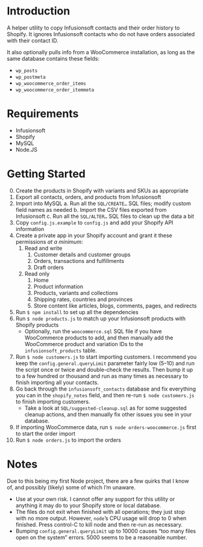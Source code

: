 # Introduction

A helper utility to copy Infusionsoft contacts and their order history to Shopify. It ignores Infusionsoft contacts who do not have orders associated with their contact ID.

It also optionally pulls info from a WooCommerce installation, as long as the same database contains these fields:

- `wp_posts`
- `wp_postmeta`
- `wp_woocommerce_order_items`
- `wp_woocommerce_order_itemmeta`

# Requirements

- Infusionsoft
- Shopify
- MySQL
- Node.JS

# Getting Started

0. Create the products in Shopify with variants and SKUs as appropriate
1. Export all contacts, orders, and products from Infusionsoft
2. Import into MySQL
    a. Run all the `SQL/CREATE…` SQL files; modify custom field names as needed
    b. Import the CSV files exported from Infusionsoft
    c. Run all the `SQL/ALTER…` SQL files to clean up the data a bit
3. Copy `config.js.example` to `config.js` and add your Shopify API information
4. Create a private app in your Shopify account and grant it these permissions *at a minimum*:
    1. Read and write
        1. Customer details and customer groups
        1. Orders, transactions and fulfillments
        1. Draft orders
    2. Read only
        1. Home
        1. Product information
        1. Products, variants and collections
        1. Shipping rates, countries and provinces
        1. Store content like articles, blogs, comments, pages, and redirects
5. Run `$ npm install` to set up all the dependencies
6. Run `$ node products.js` to match up your Infusionsoft products with Shopify products
    - Optionally, run the `woocommerce.sql` SQL file if you have WooCommerce products to add, and then manually add the WooCommerce product and variation IDs to the `infusionsoft_products` table.
7. Run `$ node customers.js` to start importing customers. I recommend you keep the `config.general.queryLimit` parameter fairly low (5–10) and run the script once or twice and double-check the results. Then bump it up to a few hundred or thousand and run as many times as necessary to finish importing all your contacts.
8. Go back through the `infusionsoft_contacts` database and fix everything you can in the `shopify_notes` field, and then re-run `$ node customers.js` to finish importing customers.
    - Take a look at `SQL/suggested-cleanup.sql` as for some suggested cleanup actions, and then manually fix other issues you see in your database.
9. If importing WooCommerce data, run `$ node orders-woocommerce.js` first to start the order import
10. Run `$ node orders.js` to import the orders

# Notes

Due to this being my first Node project, there are a few quirks that I know of, and possibly (likely) some of which I’m unaware.

- Use at your own risk. I cannot offer any support for this utility or anything it may do to your Shopify store or local database.
- The files do not exit when finished with all operations; they just stop with no more output. However, `node`’s CPU usage will drop to 0 when finished. Press control-C to kill node and then re-run as necessary.
- Bumping `config.general.queryLimit` up to 10000 causes “too many files open on the system” errors. 5000 seems to be a reasonable number.
